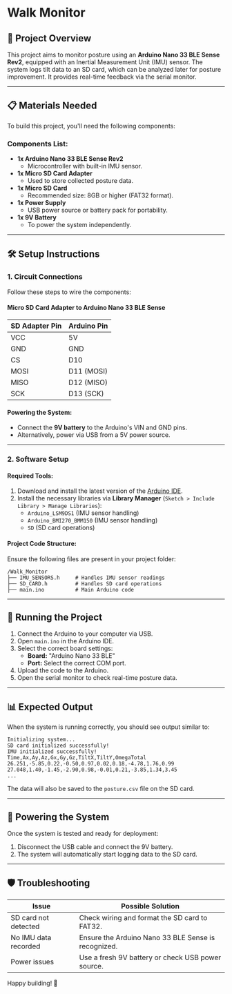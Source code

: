 # Walk Monitor

## 📖 Project Overview
This project aims to monitor posture using an **Arduino Nano 33 BLE Sense Rev2**, equipped with an Inertial Measurement Unit (IMU) sensor. The system logs tilt data to an SD card, which can be analyzed later for posture improvement. It provides real-time feedback via the serial monitor.

---

## 📋 Materials Needed

To build this project, you'll need the following components:

### Components List:
- **1x Arduino Nano 33 BLE Sense Rev2**  
  - Microcontroller with built-in IMU sensor.
- **1x Micro SD Card Adapter**  
  - Used to store collected posture data.
- **1x Micro SD Card**  
  - Recommended size: 8GB or higher (FAT32 format).
- **1x Power Supply**  
  - USB power source or battery pack for portability.
- **1x 9V Battery**  
  - To power the system independently.

---

## 🛠 Setup Instructions

### 1. Circuit Connections

Follow these steps to wire the components:

#### **Micro SD Card Adapter to Arduino Nano 33 BLE Sense**
| SD Adapter Pin | Arduino Pin |
|----------------|-------------|
| VCC            | 5V         |
| GND            | GND          |
| CS             | D10           |
| MOSI           | D11 (MOSI)    |
| MISO           | D12 (MISO)    |
| SCK            | D13 (SCK)     |

#### **Powering the System:**
- Connect the **9V battery** to the Arduino's VIN and GND pins.
- Alternatively, power via USB from a 5V power source.

---

### 2. Software Setup

#### **Required Tools:**
1. Download and install the latest version of the [Arduino IDE](https://www.arduino.cc/en/software).
2. Install the necessary libraries via **Library Manager** (`Sketch > Include Library > Manage Libraries`):
   - `Arduino_LSM9DS1` (IMU sensor handling)
   - `Arduino_BMI270_BMM150` (IMU sensor handling)
   - `SD` (SD card operations)

#### **Project Code Structure:**
Ensure the following files are present in your project folder:

```
/Walk_Monitor
├── IMU_SENSORS.h     # Handles IMU sensor readings
├── SD_CARD.h         # Handles SD card operations
├── main.ino          # Main Arduino code
```

---

## 🚀 Running the Project

1. Connect the Arduino to your computer via USB.
2. Open `main.ino` in the Arduino IDE.
3. Select the correct board settings:
   - **Board:** "Arduino Nano 33 BLE"
   - **Port:** Select the correct COM port.
4. Upload the code to the Arduino.
5. Open the serial monitor to check real-time posture data.

---

## 📊 Expected Output

When the system is running correctly, you should see output similar to:

```
Initializing system...
SD card initialized successfully!
IMU initialized successfully!
Time,Ax,Ay,Az,Gx,Gy,Gz,TiltX,TiltY,OmegaTotal
26.251,-5.85,0.22,-0.50,0.97,0.02,0.18,-4.78,1.76,0.99
27.048,1.40,-1.45,-2.90,0.98,-0.01,0.21,-3.85,1.34,3.45
...
```

The data will also be saved to the `posture.csv` file on the SD card.

---

## 🔋 Powering the System

Once the system is tested and ready for deployment:

1. Disconnect the USB cable and connect the 9V battery.
2. The system will automatically start logging data to the SD card.

---

## 🛡 Troubleshooting

| Issue                  | Possible Solution                                      |
|------------------------|--------------------------------------------------------|
| SD card not detected   | Check wiring and format the SD card to FAT32.          |
| No IMU data recorded   | Ensure the Arduino Nano 33 BLE Sense is recognized.    |
| Power issues           | Use a fresh 9V battery or check USB power source.      |


Happy building! 🚀

